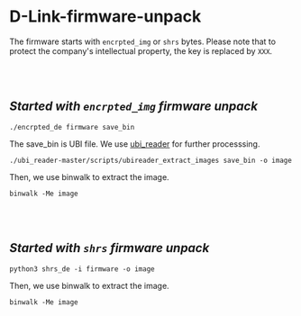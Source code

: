# D-Link-firmware-unpack
The firmware starts with `encrpted_img` or `shrs` bytes. Please note that to protect the company's intellectual property, the key is replaced by `XXX`.

<br/>

<br/>


##  ***Started with `encrpted_img` firmware unpack***

`./encrpted_de firmware save_bin`

The save_bin is UBI file. We use [ubi_reader](https://github.com/jrspruitt/ubi_reader) for further processsing.


`./ubi_reader-master/scripts/ubireader_extract_images save_bin -o image`

Then, we use binwalk to extract the image.

`binwalk -Me image`


<br/>

<br/>


##  ***Started with `shrs` firmware unpack***

`python3 shrs_de -i firmware -o image`

Then, we use binwalk to extract the image.

`binwalk -Me image`
